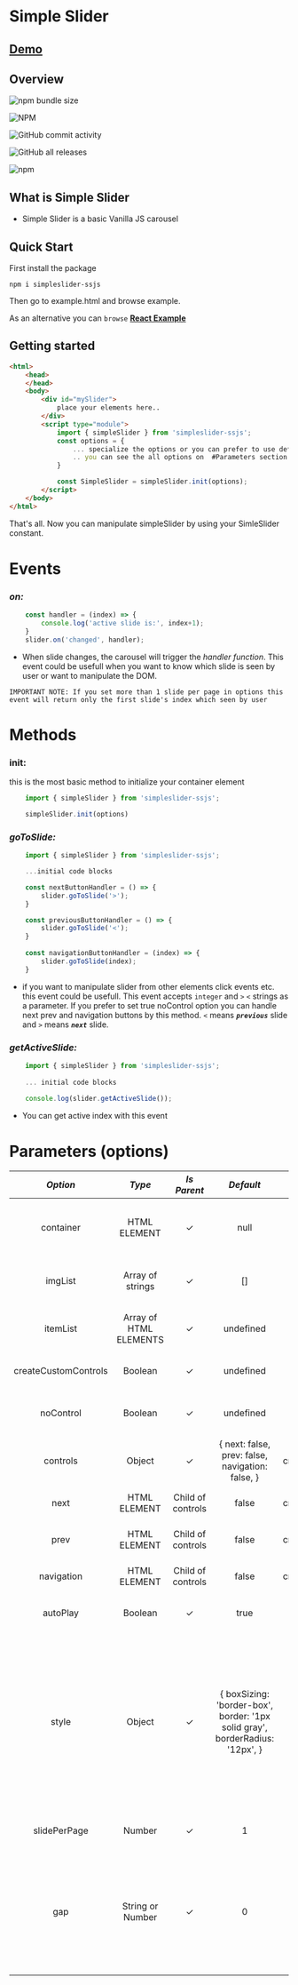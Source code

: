 # Simple Slider
## [Demo](https://bb7hn.github.io/SimpleSlider/)
## Overview
![npm bundle size](https://img.shields.io/bundlephobia/min/simpleslider-ssjs?style=plastic&label=Minified%20Size:)

![NPM](https://img.shields.io/npm/l/simpleslider-ssjs?style=plastic&label=License:)

![GitHub commit activity](https://img.shields.io/github/commit-activity/m/bb7hn/SimpleSlider?label=Total%20Commits:)

![GitHub all releases](https://img.shields.io/github/downloads/bb7hn/simpleSlider/total?style=plastic&color=lightgreen&label=Total%20Downloads%20(GitHub):)

![npm](https://img.shields.io/npm/dw/simpleslider-ssjs?style=plastic&color=lightgreen&label=Total%20Downloads%20(npm))
## What is Simple Slider
- Simple Slider is a basic Vanilla JS carousel
## Quick Start

First install the package
```
npm i simpleslider-ssjs
```
Then go to example.html and browse example.

As an alternative you can `browse` [**React Example**](https://github.com/bb7hn/simpleSliderReactExample)

## Getting started
```html
<html>
    <head>
    </head>
    <body>
        <div id="mySlider">
            place your elements here..
        </div>
        <script type="module">
            import { simpleSlider } from 'simpleslider-ssjs';
            const options = {
                ... specialize the options or you can prefer to use defaults
                .. you can see the all options on  #Parameters section
            }

            const SimpleSlider = simpleSlider.init(options);
        </script>
    </body>
</html>
```  

That's all. Now you can manipulate simpleSlider by using your SimleSlider constant.
# Events
### ***on:***
```javascript
    const handler = (index) => { 
        console.log('active slide is:', index+1); 
    }
    slider.on('changed', handler);
```
- When slide changes, the carousel will trigger the *handler function*. This event could be usefull when you want to know which slide is seen by user or want to manipulate the DOM.

`IMPORTANT NOTE: If you set more than 1 slide per page in options this event will return only the first slide's index which seen by user`
# Methods
### init:
this is the most basic method to initialize your  container element
```javascript
    import { simpleSlider } from 'simpleslider-ssjs';

    simpleSlider.init(options)
```
### ***goToSlide:***
```javascript
    import { simpleSlider } from 'simpleslider-ssjs';

    ...initial code blocks

    const nextButtonHandler = () => { 
        slider.goToSlide('>');
    }

    const previousButtonHandler = () => { 
        slider.goToSlide('<');
    }
    
    const navigationButtonHandler = (index) => { 
        slider.goToSlide(index);
    }

```
- if you want to manipulate slider from other elements click events etc. this event could be usefull. This event accepts `integer` and `>` `<` strings as a parameter. If you prefer to set true noControl option you can handle next prev and navigation buttons by this method.
`<` means ***`previous`*** slide and `>` means ***`next`*** slide.

### ***getActiveSlide:***
```javascript
    import { simpleSlider } from 'simpleslider-ssjs';
    
    ... initial code blocks

    console.log(slider.getActiveSlide());

```
- You can get active index with this event
# Parameters (options)  
|     **_Option_**     	|       **_Type_**       	|  **_Is Parent_**  	|                                        **_Default_**                                       	|                               **_Is Needed_**                              	|                                                                                                                                                        **_Description_**                                                                                                                                                       	|
|:--------------------:	|:----------------------:	|:-----------------:	|:------------------------------------------------------------------------------------------:	|:--------------------------------------------------------------------------:	|:------------------------------------------------------------------------------------------------------------------------------------------------------------------------------------------------------------------------------------------------------------------------------------------------------------------------------:	|
|       container      	|      HTML ELEMENT      	|         ✓         	|                                            null                                            	|                                     Yes                                    	|                                                                                                                This parameter need to be supplied for initialization. This must to be your main slider container                                                                                                               	|
|        imgList       	|    Array of strings    	|         ✓         	|                                             []                                             	| Only if there is no child element in container or didn't supplied itemList 	|                                                                                                                                                          Img url list                                                                                                                                                          	|
|       itemList       	| Array of HTML ELEMENTS 	|         ✓         	|                                          undefined                                         	|  Only if there is no child element in container or didn't supplied imgList 	|                                                                                                                                                       Html elements array                                                                                                                                                      	|
| createCustomControls 	|         Boolean        	|         ✓         	|                                          undefined                                         	|                                     No                                     	|                                                                                                                               **This is experimental till getting improved not to use is better**                                                                                                                              	|
|       noControl      	|         Boolean        	|         ✓         	|                                          undefined                                         	|                                     No                                     	|                                                                                                                              **For creating yout custom next prev buttons etc. set this to true**                                                                                                                              	|
|       controls       	|         Object         	|         ✓         	|               {     next: false,     prev: false,     navigation: false,   }               	|                 Only needed if createCustomControls is true                	|                                                                                                                                 This is connected with **createCustomControls** so same with it                                                                                                                                	|
|         next         	|      HTML ELEMENT      	| Child of controls 	|                                            false                                           	|                 Only needed if createCustomControls is true                	|                                                                                                                                                               --                                                                                                                                                               	|
|         prev         	|      HTML ELEMENT      	| Child of controls 	|                                            false                                           	|                 Only needed if createCustomControls is true                	|                                                                                                                                                               --                                                                                                                                                               	|
|      navigation      	|      HTML ELEMENT      	| Child of controls 	|                                            false                                           	|                 Only needed if createCustomControls is true                	|                                                                                                                                                               --                                                                                                                                                               	|
|       autoPlay       	|         Boolean        	|         ✓         	|                                            true                                            	|                                     No                                     	|                                                                                                                              **If don't you set it false slides will change in every 4 seconds.**                                                                                                                              	|
|         style        	|         Object         	|         ✓         	| {     boxSizing: 'border-box',     border: '1px solid gray',     borderRadius: '12px',   } 	|                                     No                                     	| **This option created for flexibility. You can set every key about css styles and all of them will applied to container element dynamically. For example width height marginTop borderRadius... There are only two things you can not set with this option. 1.) display (flex as default) and 2.) overflow hidden as default** 	|
| slidePerPage         	| Number                 	| ✓                 	| 1                                                                                          	| No                                                                         	| How many slides do you want to show to user ?                                                                                                                                                                                                                                                                                  	|
|          gap         	|    String or Number    	|         ✓         	|                                              0                                             	|                                     No                                     	|                                              This is the gap between each slide. This will get applied if slidePerPage option is bigger than 1. You can set it as integer or '1rem' \|\| 12 \|\| "15px". ***only px and rem supportted. If it is number then it'll agreed as px***                                             	|                                                     	|